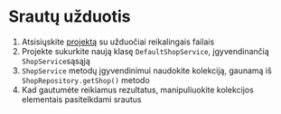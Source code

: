 # Srautų užduotis
1. Atsisiųskite [projektą](src/) su užduočiai reikalingais failais
2. Projekte sukurkite naują klasę `DefaultShopService`, įgyvendinančią `ShopService`sąsąją
3. `ShopService` metodų įgyvendinimui naudokite kolekciją, gaunamą iš `ShopRepository.getShop()` metodo 
4. Kad gautumėte reikiamus rezultatus, manipuliuokite kolekcijos elementais pasitelkdami srautus
